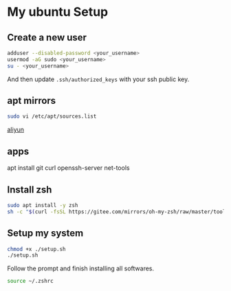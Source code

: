 # My ubuntu Setup

## Create a new user
```bash
adduser --disabled-password <your_username>
usermod -aG sudo <your_username>
su - <your_username>
```
And then update `.ssh/authorized_keys` with your ssh public key.

## apt mirrors

```bash
sudo vi /etc/apt/sources.list
```

[aliyun](https://developer.aliyun.com/mirror/ubuntu?spm=a2c6h.13651102.0.0.41c81b11w4uUNu)

## apps

apt install git curl openssh-server net-tools

## Install zsh
```bash
sudo apt install -y zsh
sh -c "$(curl -fsSL https://gitee.com/mirrors/oh-my-zsh/raw/master/tools/install.sh)"
```

## Setup my system
```bash
chmod +x ./setup.sh
./setup.sh
```
Follow the prompt and finish installing all softwares.
```bash
source ~/.zshrc
```
